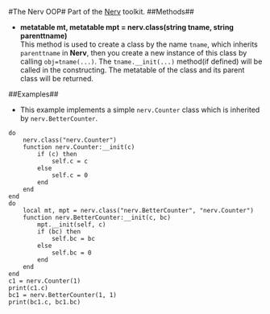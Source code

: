 #The Nerv OOP#
Part of the [Nerv](../README.md) toolkit.
##Methods##
* __metatable mt, metatable mpt = nerv.class(string tname, string parenttname)__  
This method is used to create a class by the name `tname`, which inherits `parenttname` in __Nerv__, then you create a new instance of this class by calling `obj=tname(...)`. The  `tname.__init(...)` method(if defined) will be called in the constructing. The metatable of the class and its parent class will be returned.

##Examples##
* This example implements a simple `nerv.Counter` class which is inherited by `nerv.BetterCounter`.  

```
do
    nerv.class("nerv.Counter")
    function nerv.Counter:__init(c)
        if (c) then
            self.c = c
        else
            self.c = 0
        end
    end
end
do
    local mt, mpt = nerv.class("nerv.BetterCounter", "nerv.Counter")
    function nerv.BetterCounter:__init(c, bc)
        mpt.__init(self, c)
        if (bc) then
            self.bc = bc
        else
            self.bc = 0
        end
    end
end
c1 = nerv.Counter(1)
print(c1.c)
bc1 = nerv.BetterCounter(1, 1)
print(bc1.c, bc1.bc)
```
